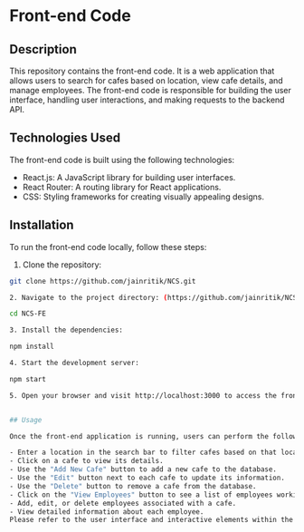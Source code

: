 # Front-end Code

## Description

This repository contains the front-end code. It is a web application that allows users to search for cafes based on location, view cafe details, and manage employees. The front-end code is responsible for building the user interface, handling user interactions, and making requests to the backend API.

## Technologies Used

The front-end code is built using the following technologies:

- React.js: A JavaScript library for building user interfaces.
- React Router: A routing library for React applications.
- CSS: Styling frameworks for creating visually appealing designs.

## Installation

To run the front-end code locally, follow these steps:

1. Clone the repository:

```bash
git clone https://github.com/jainritik/NCS.git

2. Navigate to the project directory: (https://github.com/jainritik/NCS/tree/main/NCS-FE)

cd NCS-FE

3. Install the dependencies:

npm install

4. Start the development server:

npm start

5. Open your browser and visit http://localhost:3000 to access the front-end application.


## Usage

Once the front-end application is running, users can perform the following actions:

- Enter a location in the search bar to filter cafes based on that location.
- Click on a cafe to view its details.
- Use the "Add New Cafe" button to add a new cafe to the database.
- Use the "Edit" button next to each cafe to update its information.
- Use the "Delete" button to remove a cafe from the database.
- Click on the "View Employees" button to see a list of employees working at a particular cafe.
- Add, edit, or delete employees associated with a cafe.
- View detailed information about each employee.
Please refer to the user interface and interactive elements within the front-end application for a more intuitive experience.
